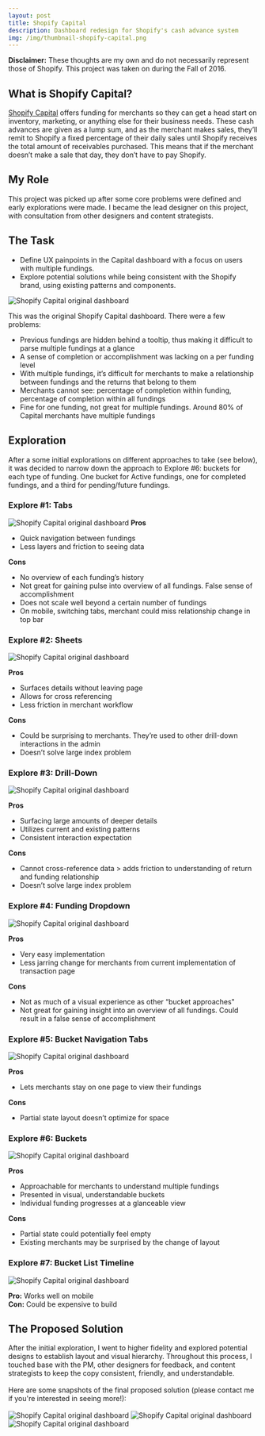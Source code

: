 ```yaml
---
layout: post
title: Shopify Capital
description: Dashboard redesign for Shopify's cash advance system
img: /img/thumbnail-shopify-capital.png
---
```


<strong>Disclaimer:</strong> These thoughts are my own and do not necessarily represent those of Shopify. This project was taken on during the Fall of 2016.

<h2>What is Shopify Capital?</h2>

<a href="https://www.shopify.com/capital">Shopify Capital</a> offers funding for merchants so they can get a head start on inventory, marketing, or anything else for their business needs. These cash advances are given as a lump sum, and as the merchant makes sales, they’ll remit to Shopify a fixed percentage of their daily sales until Shopify receives the total amount of receivables purchased. This means that if the merchant doesn’t make a sale that day, they don’t have to pay Shopify. 

<h2>My Role</h2>

This project was picked up after some core problems were defined and early explorations were made. I became the lead designer on this project, with consultation from other designers and content strategists.

<h2>The Task</h2>

<ul>
<li>Define UX painpoints in the Capital dashboard with a focus on users with multiple fundings.</li>
<li>Explore potential solutions while being consistent with the Shopify brand, using existing patterns and components.</li>
</ul>

<img class="col three explore" src="{{ site.baseurl }}/img/shopify-capital-orig.png" alt="Shopify Capital original dashboard" title="Shopify Capital Dashboard"/>

This was the original Shopify Capital dashboard. There were a few problems:
<ul>
<li>Previous fundings are hidden behind a tooltip, thus making it difficult to parse multiple fundings at a glance</li>
<li>A sense of completion or accomplishment was lacking on a per funding level</li>
<li>With multiple fundings, it’s difficult for merchants to make a relationship between fundings and the returns that belong to them</li>
<li>Merchants cannot see: percentage of completion within funding, percentage of completion within all fundings</li>
<li>Fine for one funding, not great for multiple fundings. Around 80% of Capital merchants have multiple fundings</li>
</ul>

<h2>Exploration</h2>
After a some initial explorations on different approaches to take (see below), it was decided to narrow down the approach to Explore #6: buckets for each type of funding. One bucket for Active fundings, one for completed fundings, and a third for pending/future fundings.

<h3>Explore #1: Tabs</h3>

<img class="col three explore" src="{{ site.baseurl }}/img/shopify-capital-explore-1.jpg" alt="Shopify Capital original dashboard" title="Shopify Capital Dashboard"/>
<strong>Pros</strong>
<ul>
<li>Quick navigation between fundings</li>
<li>Less layers and friction to seeing data</li>
</ul>

<strong>Cons</strong>
<ul>
<li>No overview of each funding’s history</li>
<li>Not great for gaining pulse into overview of all fundings. False sense of accomplishment</li>
<li>Does not scale well beyond a certain number of fundings</li>
<li>On mobile, switching tabs, merchant could miss relationship change in top bar</li>
</ul>

<h3>Explore #2: Sheets</h3>
<img class="col three explore" src="{{ site.baseurl }}/img/shopify-capital-explore-2.jpg" alt="Shopify Capital original dashboard" title="Shopify Capital Dashboard"/>

<strong>Pros</strong>
<ul>
<li>Surfaces details without leaving page</li>
<li>Allows for cross referencing</li>
<li>Less friction in merchant workflow</li>
</ul>

<strong>Cons</strong>
<ul>
<li>Could be surprising to merchants. They’re used to other drill-down interactions in the admin</li>
<li>Doesn’t solve large index problem</li>
</ul>

<h3>Explore #3: Drill-Down</h3>
<img class="col three explore" src="{{ site.baseurl }}/img/shopify-capital-explore-3.jpg" alt="Shopify Capital original dashboard" title="Shopify Capital Dashboard"/>


<strong>Pros</strong>
<ul>
<li>Surfacing large amounts of deeper details</li>
<li>Utilizes current and existing patterns</li>
<li>Consistent interaction expectation</li>
</ul>

<strong>Cons</strong>
<ul>
<li>Cannot cross-reference data > adds friction to understanding of return and funding relationship</li>
<li>Doesn’t solve large index problem</li>
</ul>

<h3>Explore #4: Funding Dropdown</h3>
<img class="col three explore" src="{{ site.baseurl }}/img/shopify-capital-explore-4.jpg" alt="Shopify Capital original dashboard" title="Shopify Capital Dashboard"/>

<strong>Pros</strong>
<ul>
<li>Very easy implementation</li>
<li>Less jarring change for merchants from current implementation of transaction page</li>
</ul>

<strong>Cons</strong>
<ul>
<li>Not as much of a visual experience as other “bucket approaches"</li>
<li>Not great for gaining insight into an overview of all fundings. Could result in a false sense of accomplishment</li>
</ul>

<h3>Explore #5: Bucket Navigation Tabs</h3>
<img class="col three explore" src="{{ site.baseurl }}/img/shopify-capital-explore-5.jpg" alt="Shopify Capital original dashboard" title="Shopify Capital Dashboard"/>

<strong>Pros</strong>
<ul>
<li>Lets merchants stay on one page to view their fundings</li>
</ul>

<strong>Cons</strong>
<ul>
<li>Partial state layout doesn’t optimize for space</li>
</ul>


<h3>Explore #6: Buckets</h3>
<img class="col three explore" src="{{ site.baseurl }}/img/shopify-capital-explore-6.jpg" alt="Shopify Capital original dashboard" title="Shopify Capital Dashboard"/>

<strong>Pros</strong>
<ul>
<li>Approachable for merchants to understand multiple fundings</li>
<li>Presented in visual, understandable buckets</li>
<li>Individual funding progresses at a glanceable view</li>
</ul>

<strong>Cons</strong>
<ul>
<li>Partial state could potentially feel empty</li>
<li>Existing merchants may be surprised by the change of layout</li>
</ul>

<h3>Explore #7: Bucket List Timeline</h3>
<img class="col three explore" src="{{ site.baseurl }}/img/shopify-capital-explore-7.jpg" alt="Shopify Capital original dashboard" title="Shopify Capital Dashboard"/>

<strong>Pro:</strong> Works well on mobile
<br/>
<strong>Con:</strong> Could be expensive to build


<h2>The Proposed Solution</h2>
After the initial exploration, I went to higher fidelity and explored potential designs to establish layout and visual hierarchy. Throughout this process, I touched base with the PM, other designers for feedback, and content strategists to keep the copy consistent, friendly, and understandable.
<br/><br/>
Here are some snapshots of the final proposed solution (please contact me if you're interested in seeing more!):
<br/><br/>
<img class="col three" src="{{ site.baseurl }}/img/shopify-capital-1.png" alt="Shopify Capital original dashboard" title="Shopify Capital Dashboard"/>
<img class="col three" src="{{ site.baseurl }}/img/shopify-capital-2.png" alt="Shopify Capital original dashboard" title="Shopify Capital Dashboard"/>
<img class="col three" src="{{ site.baseurl }}/img/shopify-capital-3.png" alt="Shopify Capital original dashboard" title="Shopify Capital Dashboard"/>